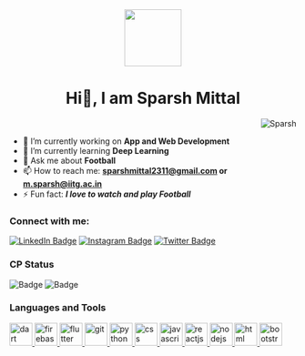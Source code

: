 
<div id="header" align="center">
  <img src="https://media.giphy.com/media/M9gbBd9nbDrOTu1Mqx/giphy.gif" width="100"/>
</div>
<!-- <div align="center">
  <img src="https://img.shields.io/badge/LinkedIn-blue?style=for-the-badge&logo=linkedin&logoColor=white" alt="LinkedIn Badge"/>
  <img src="https://img.shields.io/badge/Instagram-pink?style=for-the-badge&logo=instagram&logoColor=white" alt="Instagram Badge"/>
  <img src="https://img.shields.io/badge/Twitter-blue?style=for-the-badge&logo=twitter&logoColor=white" alt="Twitter Badge"/>
</div> -->

<h1 align="center"> Hi👋, I am Sparsh Mittal </h1>

<p align="right"> <img src="https://komarev.com/ghpvc/?username=sparsh752&label=Profile%20views&color=0e75b6&style=flat" alt="Sparsh" /> </p>

- 🔭 I’m currently working on **App and Web Development**
- 🌱 I’m currently learning **Deep Learning**
- 💬 Ask me about **Football**
- 📫 How to reach me: **sparshmittal2311@gmail.com or m.sparsh@iitg.ac.in**
- ⚡ Fun fact: ***I love to watch and play Football***

<h3 align="left">Connect with me:</h3>
<p align="left">
  <a href="https://www.linkedin.com/in/sparsh-m-400846119/"><img src="https://img.shields.io/badge/LinkedIn-blue?style=for-the-badge&logo=linkedin&logoColor=white" alt="LinkedIn Badge"/></a>
  <a href="https://www.instagram.com/sparsh_mittal3/?next=https%3A%2F%2Fwww.instagram.com%2Fexplore%2F%3Fhl%3Den%26__coig_login%3D1"><img src="https://img.shields.io/badge/Instagram-pink?style=for-the-badge&logo=instagram&logoColor=white" alt="Instagram Badge"/></a>
  <a href="https://twitter.com/SparshMittal23"><img src="https://img.shields.io/badge/Twitter-blue?style=for-the-badge&logo=twitter&logoColor=white" alt="Twitter Badge"/></a>
</p>
<h3 align="left">CP Status</h3>

![Badge](https://cp-logo.vercel.app/atcoder/sparsh752?logo=true)
![Badge](https://cp-logo.vercel.app/codeforces/sparshmittal2311?logo=true)

<h3 align="left">Languages and Tools</h3>
<a href="https://dart.dev" target="_blank"> <img src="https://www.vectorlogo.zone/logos/dartlang/dartlang-icon.svg" alt="dart" width="40" height="40"/> </a> 
<a href="https://firebase.google.com/" target="_blank"> <img src="https://www.vectorlogo.zone/logos/firebase/firebase-icon.svg" alt="firebase" width="40" height="40"/> </a> <a href="https://flutter.dev" target="_blank"> <img src="https://www.vectorlogo.zone/logos/flutterio/flutterio-icon.svg" alt="flutter" width="40" height="40"/> </a> <a href="https://git-scm.com/" target="_blank"> <img src="https://www.vectorlogo.zone/logos/git-scm/git-scm-icon.svg" alt="git" width="40" height="40"/>
<a href="https://www.python.org/" target="_blank"> <img src="https://www.vectorlogo.zone/logos/python/python-icon.svg" alt="python" width="40" height="40"/> </a> 
<a href="https://www.w3schools.com/css/" target="_blank"> <img src="https://www.vectorlogo.zone/logos/w3_css/w3_css-icon.svg" alt="css" width="40" height="40"/> </a> 
<a href="https://www.w3schools.com/js/" target="_blank"> <img src="https://www.vectorlogo.zone/logos/javascript/javascript-icon.svg" alt="javascript" width="40" height="40"/> </a> 
<a href="https://reactjs.org/" target="_blank"> <img src="https://www.vectorlogo.zone/logos/reactjs/reactjs-icon.svg" alt="reactjs" width="40" height="40"/> </a> 
<a href="https://nodejs.org/en/" target="_blank"> <img src="https://www.vectorlogo.zone/logos/nodejs/nodejs-icon.svg" alt="nodejs" width="40" height="40"/> </a> 
<a href="https://www.w3schools.com/html/" target="_blank"> <img src="https://www.vectorlogo.zone/logos/w3_html5/w3_html5-icon.svg" alt="html" width="40" height="40"/> </a> 
  <a href="https://getbootstrap.com/" target="_blank"> <img src="https://getbootstrap.com/docs/5.2/assets/brand/bootstrap-logo-shadow.png" alt="bootstrap" width="40" height="40"/> </a> 
 

